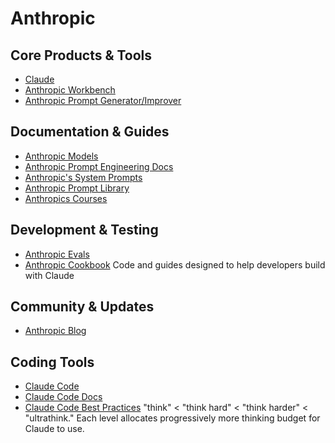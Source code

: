 # Anthropic  

## Core Products & Tools
- [Claude](https://claude.ai/new)  
- [Anthropic Workbench](https://console.anthropic.com/workbench)  
- [Anthropic Prompt Generator/Improver](https://console.anthropic.com/dashboard)  

## Documentation & Guides
- [Anthropic Models](https://docs.anthropic.com/en/docs/about-claude/models)  
- [Anthropic Prompt Engineering Docs](https://docs.anthropic.com/en/docs/build-with-claude/prompt-engineering/overview)  
- [Anthropic's System Prompts](https://docs.anthropic.com/en/release-notes/system-prompts)  
- [Anthropic Prompt Library](https://docs.anthropic.com/claude/prompt-library)
- [Anthropics Courses](https://github.com/anthropics/courses)

## Development & Testing
- [Anthropic Evals](https://docs.anthropic.com/en/docs/test-and-evaluate/eval-tool)
- [Anthropic Cookbook](https://github.com/anthropics/anthropic-cookbook) Code and guides designed to help developers build with Claude

## Community & Updates
- [Anthropic Blog](https://www.anthropic.com/blog) 

## Coding Tools
- [Claude Code](https://www.anthropic.com/claude-code)
- [Claude Code Docs](https://docs.anthropic.com/en/docs/claude-code/overview) 
- [Claude Code Best Practices](https://www.anthropic.com/engineering/claude-code-best-practices) "think" < "think hard" < "think harder" < "ultrathink." Each level allocates progressively more thinking budget for Claude to use.